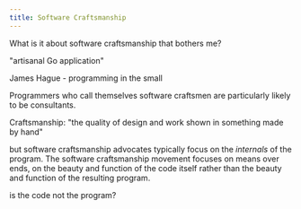 ```yaml
---
title: Software Craftsmanship
---
```


What is it about software craftsmanship that bothers me?

"artisanal Go application"

James Hague - programming in the small

Programmers who call themselves software craftsmen are particularly likely to be consultants.

Craftsmanship: "the quality of design and work shown in something made by hand"

but software craftsmanship advocates typically focus on the _internals_ of the program. The software craftsmanship movement focuses on means over ends, on the beauty and function of the code itself rather than the beauty and function of the resulting program.

is the code not the program?
